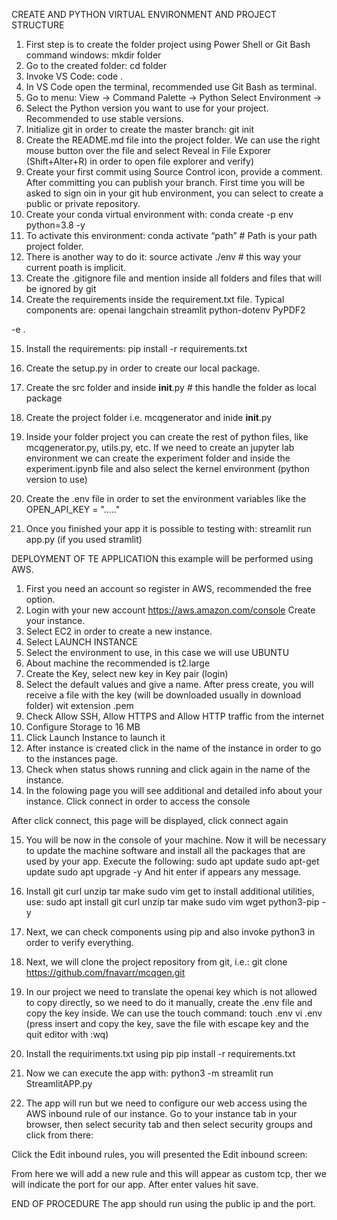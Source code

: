 CREATE AND PYTHON VIRTUAL ENVIRONMENT AND PROJECT STRUCTURE

1.	First step is to create the folder project using Power Shell or Git Bash command windows:  mkdir folder
2.	Go to the created folder:  cd folder 
3.	Invoke VS Code:   code .
4.	In VS Code open the terminal, recommended use Git Bash as terminal.
5.	Go to menu: View -> Command Palette -> Python Select Environment ->
6.	Select the Python version you want to use for your project. Recommended to use stable versions.
7.	Initialize git in order to create the master branch: git init 
8.	Create the README.md file into the project folder. We can use the right mouse button over the file and select Reveal in File Exporer (Shift+Alter+R) in order to open file explorer and verify)
9.	 Create your first commit using Source Control icon, provide a comment. After committing you can publish your branch. First time you will be asked to sign oin in your git hub environment, you can select to create a public or private repository.
10.	Create your conda virtual environment with: conda create -p env python=3.8 -y
11.	To activate this environment:  conda activate “path”  # Path is your path project folder.
12.	There is another way to do it: source activate ./env  # this way your current poath is implicit.
13.	Create the .gitignore file and mention inside all folders and files that will be  ignored by git
14.	Create the requirements inside the requirement.txt file. Typical components are:
openai
langchain
streamlit
python-dotenv
PyPDF2

-e .

15.	Install the requirements: pip install -r requirements.txt

16.	Create the setup.py  in order to create our local package.
17.	Create the src folder and inside __init__.py   # this handle the folder as local package
18.	Create the project folder i.e. mcqgenerator and inide __init__.py
19.	Inside your folder project you can create the rest of python files, like mcqgenerator.py, utils.py, etc.
If we need to create an jupyter lab environment we can create the experiment folder and inside the experiment.ipynb file and also select the kernel environment (python version to use)
20.	Create the .env file in order to set the environment variables like the OPEN_API_KEY = "….."
21.	Once you finished your app it is possible to testing with: streamlit run app.py (if you used stramlit)

DEPLOYMENT OF TE APPLICATION
this example will be performed using AWS.
1.	First you need an account so register in AWS, recommended the free option. 
2.	Login with your new account https://aws.amazon.com/console 
Create your instance.
3.	Select EC2 in order to create a new instance.
4.	Select LAUNCH INSTANCE
5.	Select the environment to use, in this case we will use UBUNTU
6.	About machine the recommended is t2.large
7.	Create the Key, select new key in Key pair (login) 
8.	Select the default values and give a name. After press create, you will receive a file with the key (will be downloaded usually in download folder) wit extension .pem
9.	Check Allow SSH, Allow HTTPS and Allow HTTP traffic from the internet 
10.	Configure Storage to 16 MB
11.	Click Launch Instance to launch it
12.	 After instance is created click in the name of the instance in order to go to the instances page.
13.	Check when status shows running and click again in the name of the instance.
14.	In the folowing page you will see additional and detailed info about your instance. Click connect in order to access the console
 
After click connect, this page will be displayed, click connect again
 

15.	You will be now in the console of your machine. Now it will be necessary to update the machine software and install all the packages that are used by your app. Execute the following:
sudo apt update
sudo apt-get update
sudo apt upgrade -y
And hit enter if appears any message.


16.	Install git curl unzip tar make sudo vim get to install additional utilities, use:
sudo apt install git curl unzip tar make sudo vim wget python3-pip -y

17.	 Next, we can check components using pip and also invoke python3 in order to verify everything. 
18.	Next, we will clone the project repository from git, i.e.:
       git clone https://github.com/fnavarr/mcqgen.git
19.	In our project we need to translate the openai key which is not allowed to copy directly, so we need to do it manually, create the .env file and copy the key inside. We can use the touch command:
touch .env 
vi .env  (press insert and copy the key, save the file with escape key and the quit editor with :wq)
20.	Install the requiriments.txt using pip
pip install -r requirements.txt
21.	Now we can execute the app with:
       python3 -m streamlit run StreamlitAPP.py
22.	The app will run but we need to configure our web access using the AWS inbound rule of our instance. Go to your instance tab in your browser, then select security tab and then select security groups and click from there:
 
Click the Edit inbound rules, you will presented the Edit inbound screen:

 
From here we will add a new rule and this will appear as custom tcp, ther we will indicate the port for our app. After enter values hit save.

END OF PROCEDURE
The app should run using the public ip and the port.
